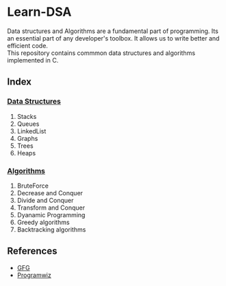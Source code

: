 # Learn-DSA  
Data structures and Algorithms are a fundamental part of programming. Its an essential part of any developer's toolbox. It allows us to write better and efficient code.   
This repository contains commmon data structures and algorithms implemented in C.
  
  
## Index  
### [Data Structures](https://github.com/Pranjalmishra30/Learn-DSA/tree/main/Data_Structures)  
1. Stacks  
2. Queues  
3. LinkedList  
4. Graphs  
5. Trees  
6. Heaps  

### [Algorithms](https://github.com/Pranjalmishra30/Learn-DSA/tree/main/Algorithms)  
1. BruteForce  
2. Decrease and Conquer  
3. Divide and Conquer  
4. Transform and Conquer  
5. Dyanamic Programming  
6. Greedy algorithms  
7. Backtracking algorithms  


## References  
* [GFG](https://www.geeksforgeeks.org/data-structures/)  
* [Programwiz](https://www.programiz.com/dsa)



